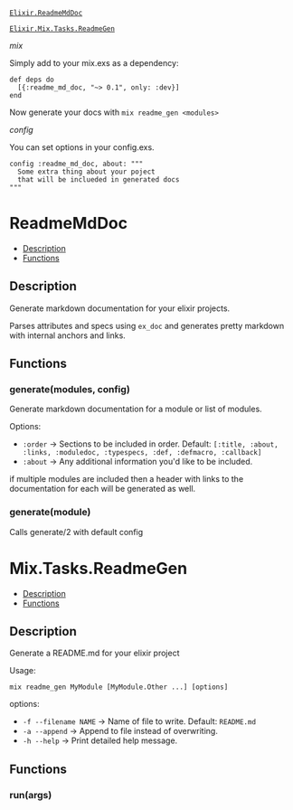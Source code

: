 [`Elixir.ReadmeMdDoc`](#Elixir.ReadmeMdDoc)

[`Elixir.Mix.Tasks.ReadmeGen`](#Elixir.Mix.Tasks.ReadmeGen)

_mix_

Simply add to your mix.exs as a dependency:

    def deps do
      [{:readme_md_doc, "~> 0.1", only: :dev}]
    end

Now generate your docs with `mix readme_gen <modules>`

_config_

You can set options in your config.exs.

    config :readme_md_doc, about: """
      Some extra thing about your poject
      that will be inclueded in generated docs
    """

# ReadmeMdDoc

<a name="ReadmeMdDoc"></a>

* [Description](#description)
* [Functions](#functions)

## Description <a name="description"></a>

Generate markdown documentation for your elixir projects.

Parses attributes and specs using `ex_doc` and generates pretty markdown
with internal anchors and links.

## Functions <a name="functions"></a>

### generate(modules, config) <a name="generate/2"></a>

Generate markdown documentation for a module or list of modules.

Options:

* `:order` -> Sections to be included in order. Default:
             `[:title, :about, :links, :moduledoc, :typespecs, :def, :defmacro, :callback]`
* `:about` -> Any additional information you'd like to be included.

if multiple modules are included then a header with links to the documentation
for each will be generated as well.


### generate(module) <a name="generate/1"></a>

Calls generate/2 with default config

# Mix.Tasks.ReadmeGen

<a name="Mix.Tasks.ReadmeGen"></a>

* [Description](#description)
* [Functions](#functions)

## Description <a name="description"></a>

Generate a README.md for your elixir project

Usage:

    mix readme_gen MyModule [MyModule.Other ...] [options]

options:

* `-f --filename NAME` -> Name of file to write. Default: `README.md`
* `-a --append` -> Append to file instead of overwriting.
* `-h --help` -> Print detailed help message.

## Functions <a name="functions"></a>

### run(args) <a name="run/1"></a>

